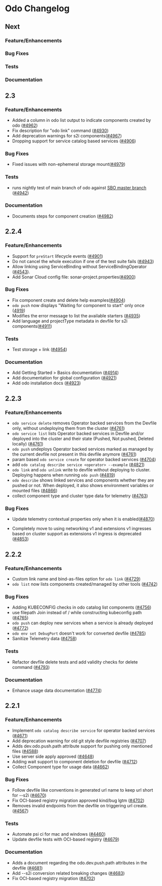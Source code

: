 #  Odo Changelog

## Next

### Feature/Enhancements

### Bug Fixes

### Tests

### Documentation

## 2.3

### Feature/Enhancements

- Added a column in odo list output to indicate components created by odo ([#4962](https://github.com/openshift/odo/pull/4962))
- Fix description for "odo link" command ([#4930](https://github.com/openshift/odo/pull/4930))
- Add deprecation warnings for s2i components([#4967](https://github.com/openshift/odo/issues/4967))
- Dropping support for service catalog based services ([#4906](https://github.com/openshift/odo/pull/4906))

### Bug Fixes

- Fixed issues with non-ephemeral storage mount([#4979](https://github.com/openshift/odo/pull/4979))

### Tests

- runs nightly test of main branch of odo against [SBO master branch](https://github.com/redhat-developer/service-binding-operator) ([#4942](https://github.com/openshift/odo/issues/4942))

### Documentation

- Documents steps for component creation ([#4982](https://github.com/openshift/odo/pull/4982))
## 2.2.4

### Feature/Enhancements

- Support for `preStart` lifecycle events ([#4901](https://github.com/openshift/odo/issues/4901))
- Do not cancel the whole execution if one of the test suite fails ([#4943](https://github.com/openshift/odo/issues/4943))
- Allow linking using ServiceBinding without ServiceBindingOperator ([#4543](https://github.com/openshift/odo/issues/4543)).
- Add Sonar Cloud config file: sonar-project.properties([#4900](https://github.com/openshift/odo/pull/4900))

### Bug Fixes

- Fix component create and delete help examples([#4904](https://github.com/openshift/odo/pull/4904))
- `odo push` now displays "Waiting for component to start" only once ([4919](https://github.com/openshift/odo/pull/4919))
- Modifies the error message to list the available starters ([#4935](https://github.com/openshift/odo/pull/4935))
- Add language and projectType metadata in devfile for s2i components([#4911](https://github.com/openshift/odo/pull/4911))

### Tests

- Test storage + link ([#4954](https://github.com/openshift/odo/pull/4954))

### Documentation

- Add Getting Started > Basics documentation ([#4914](https://github.com/openshift/odo/pull/4914))
- Add documentation for global configuration ([#4921](https://github.com/openshift/odo/pull/4921))
- Add odo installation docs ([#4923](https://github.com/openshift/odo/pull/4923))

## 2.2.3

### Feature/Enhancements

- `odo service delete` removes Operator backed services from the Devfile only, without undeploying them from the cluster ([#4761](https://github.com/openshift/odo/pull/4761))
- `odo service list` lists Operator backed services in Devfile and/or deployed into the cluster and their state (Pushed, Not pushed, Deleted locally) ([#4761](https://github.com/openshift/odo/pull/4761))
- `odo push` undeploys Operator backed services marked as managed by the current devfile not present in this devfile anymore ([#4761](https://github.com/openshift/odo/pull/4761))
- param based `odo service create` for operator backed services ([#4704](https://github.com/openshift/odo/pull/4704))
- add `odo catalog describe service <operator> --example` ([#4821](https://github.com/openshift/odo/pull/4821))
- `odo link` and `odo unlink` write to devfile without deploying to cluster. Deploying happens when running `odo push` ([#4819](https://github.com/openshift/odo/pull/4819))
- `odo describe` shows linked services and components whether they are pushed or not. When deployed, it also shows environment variables or mounted files ([#4866](https://github.com/openshift/odo/pull/4866))
- collect component type and cluster type data for telemetry ([#4763](https://github.com/openshift/odo/pull/4763))

### Bug Fixes
- Update telemetry contextual properties only when it is enabled([#4870](https://github.com/openshift/odo/pull/4870))

- Completely move to using networking v1 and extensions v1 ingresses based on cluster support as extensions v1 ingress is deprecated ([#4853](https://github.com/openshift/odo/pull/4853))

## 2.2.2

### Feature/Enhancements

- Custom link name and bind-as-files option for `odo link` ([#4729](https://github.com/openshift/odo/pull/4729))
- `odo list` now lists components created/managed by other tools ([#4742](https://github.com/openshift/odo/pull/4742))

### Bug Fixes

- Adding KUBECONFIG checks in odo catalog list components ([#4756](https://github.com/openshift/odo/pull/4756))
- use filepath Join instead of / while constructing kubeconfig path ([#4765](https://github.com/openshift/odo/pull/4765))
- `odo push` can deploy new services when a service is already deployed ([#4772](https://github.com/openshift/odo/pull/4772))
- `odo env set DebugPort` doesn't work for converted devfile ([#4785](https://github.com/openshift/odo/pull/4785))
- Sanitize Telemetry data ([#4758](https://github.com/openshift/odo/pull/4758))

### Tests

- Refactor devfile delete tests and add validity checks for delete command ([#4793](https://github.com/openshift/odo/pull/4793))

### Documentation

- Enhance usage data documentation ([#4774](https://github.com/openshift/odo/pull/4774))

## 2.2.1

### Feature/Enhancements

- Implement `odo catalog describe service` for operator backed services ([#4671](https://github.com/openshift/odo/pull/4671))
- Add deprecation warning for old git style devfile registries ([#4707](https://github.com/openshift/odo/pull/4707))
- Adds dev.odo.push.path attribute support for pushing only mentioned files ([#4588](https://github.com/openshift/odo/pull/4588))
- Use server side apply  approved ([#4648](https://github.com/openshift/odo/pull/4648))
- Adding wait support to component deletion for devfile ([#4712](https://github.com/openshift/odo/pull/4712))
- Collect Component type for usage data ([#4662](https://github.com/openshift/odo/pull/4662))

### Bug Fixes

- Follow devfile like conventions in generated url name to keep url short for --s2i  ([#4670](https://github.com/openshift/odo/pull/4670))
- Fix OCI-based registry migration  approved kind/bug lgtm ([#4702](https://github.com/openshift/odo/pull/4702))
- Removes invalid endpoints from the devfile on triggering url create. ([#4567](https://github.com/openshift/odo/pull/4567))

### Tests

- Automate psi ci for mac and windows  ([#4460](https://github.com/openshift/odo/pull/4460))
- Update devfile tests with OCI-based registry ([#4679](https://github.com/openshift/odo/pull/4679))


### Documentation

- Adds a document regarding the odo.dev.push.path attributes in the devfile ([#4681](https://github.com/openshift/odo/pull/4681))
- Add --s2i conversion related breaking changes ([#4683](https://github.com/openshift/odo/pull/4683))
- Fix OCI-based registry migration ([#4702](https://github.com/openshift/odo/pull/4702))
